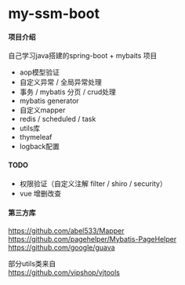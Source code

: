 # my-ssm-boot

#### 项目介绍
自己学习java搭建的spring-boot + mybaits 项目

- aop模型验证
- 自定义异常 / 全局异常处理
- 事务 / mybatis 分页 / crud处理
- mybatis generator
- 自定义mapper
- redis /  scheduled / task
- utils库
- thymeleaf
- logback配置


#### TODO

- 权限验证（自定义注解 filter / shiro / security）
- vue 增删改查

#### 第三方库

https://github.com/abel533/Mapper  
https://github.com/pagehelper/Mybatis-PageHelper  
https://github.com/google/guava  

部分utils类来自  
https://github.com/vipshop/vjtools



